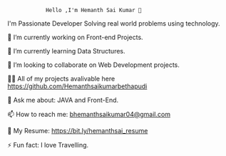                 Hello ,I'm Hemanth Sai Kumar 👋
                
I'm Passionate Developer Solving real world problems using technology.
  
🔭 I’m currently working on Front-end Projects.

🌱 I’m currently learning Data Structures.

👯 I’m looking to collaborate on Web Development projects.

👨‍💻 All of my projects avalivable here https://github.com/Hemanthsaikumarbethapudi 

💬 Ask me about: JAVA and Front-End.

📫 How to reach me: bhemanthsaikumar04@gmail.com

📄 My Resume: https://bit.ly/hemanthsai_resume

⚡ Fun fact: I love Travelling.
